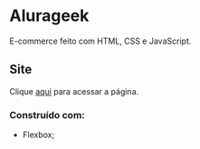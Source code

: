 # Alurageek

E-commerce feito com HTML, CSS e JavaScript.

## Site
Clique [aqui](https://gbaldez.github.io/alurageek/) para acessar a página.

### Construído com:
* Flexbox;
